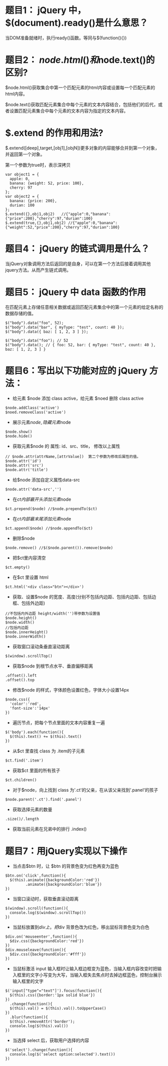 # 题目1： jQuery 中， $(document).ready()是什么意思？
当DOM准备就绪时，执行ready()函数。等同与$(function(){})
# 题目2： $node.html()和$node.text()的区别?
$node.html()获取集合中第一个匹配元素的html内容或设置每一个匹配元素的html内容。

$node.text()获取匹配元素集合中每个元素的文本内容结合，包括他们的后代，或者设置匹配元素集合中每个元素的文本内容为指定的文本内容。
# $.extend 的作用和用法? 
$.extend([deep],target,[obj1],[objN])更多对象的内容能够合并到第一个对象，并返回第一个对象。

第一个参数为true时，表示深拷贝
```
var object1 = {
  apple: 0,
  banana: {weight: 52, price: 100},
  cherry: 97
};
var object2 = {
  banana: {price: 200},
  durian: 100
};
$.extend({},obj1,obj2)   //{"apple":0,"banana":{"price":200},"cherry":97,"durian":100}
$.extend(true,{},obj1,obj2) //{"apple":0,"banana":{"weight":52,"price":200},"cherry":97,"durian":100}

```
# 题目4： jQuery 的链式调用是什么？
当jQuery对象调用方法后返回的是自身，可以在第一个方法后接着调用其他jquery方法。从而产生链式调用。
# 题目5： jQuery 中 data 函数的作用
在匹配元素上存储任意相关数据或返回匹配元素集合中的第一个元素的给定名称的数据存储的值。
```
$("body").data("foo", 52);
$("body").data("bar", { myType: "test", count: 40 });
$("body").data({ baz: [ 1, 2, 3 ] });
 
$("body").data("foo"); // 52
$("body").data(); // { foo: 52, bar: { myType: "test", count: 40 }, baz: [ 1, 2, 3 ] }
```
# 题目6：写出以下功能对应的 jQuery 方法：
* 给元素 $node 添加 class active，给元素 $noed 删除 class active
```
$node.addClass('active')
$noed.removeClass('active')
```
* 展示元素$node, 隐藏元素$node
```
$node.show()
$node.hide()
```
* 获取元素$node 的 属性: id、src、title， 修改以上属性
```
// $node.attr(attrName,[attrValue])  第二个参数为修改后属性的值。
$node.attr('id')
$node.attr('src')
$node.attr('title')
```
* 给$node 添加自定义属性data-src
```
$node.attr('data-src','')
```
* 在$ct 内部最开头添加元素$node
```
$ct.prepend($node) //$node.prependTo($ct)

```
* 在$ct 内部最末尾添加元素$node
```
$ct.append($node) //$node.appendTo($ct)
```
* 删除$node
```
$node.remove() //$($node.parent()).remove($node)
```
* 把$ct里内容清空
```
$ct.empty()
```
* 在$ct 里设置 html <div class="btn"></div>
```
$ct.html('<div class="btn"></div>')
```
* 获取、设置$node 的宽度、高度(分别不包括内边距、包括内边距、包括边框、包括外边距)
```
//不包括内外边距 height/width('')带参数为设置值
$node.height()
$node.width()
//包括内边距
$node.innerHeight()
$node.innerWidth()
```
* 获取窗口滚动条垂直滚动距离
```
$(window).scrollTop()
```
* 获取$node 到根节点水平、垂直偏移距离
```
.offset().left
.offset().top
```
* 修改$node 的样式，字体颜色设置红色，字体大小设置14px
```
$node.css({
  'color':'red',
  'font-size':'14px'
})
```

* 遍历节点，把每个节点里面的文本内容重复一遍
```
$('body').each(function(){
  $(this).text() += $(this).text()
})
```
* 从$ct 里查找 class 为 .item的子元素
```
$ct.find('.item')
```
* 获取$ct 里面的所有孩子
```
$ct.children()
```
* 对于$node，向上找到 class 为'.ct'的父亲，在从该父亲找到'.panel'的孩子
```
$node.parent('.ct').find('.panel')
```
* 获取选择元素的数量
```
.size()/.length
```
* 获取当前元素在兄弟中的排行
.index()
# 题目7：用jQuery实现以下操作
* 当点击$btn 时，让 $btn 的背景色变为红色再变为蓝色
```
$btn.on('click',function(){
  $(this).animate({backgroundColor:'red'})
         .animate({backgroundColor:'blue'})
})

```
* 当窗口滚动时，获取垂直滚动距离
```
$(window).scroll(function(){
  console.log($(window).scrollTop())
})
```
* 当鼠标放置到$div 上，把$div 背景色改为红色，移出鼠标背景色变为白色
```
$div.on('mouseenter',function(){
  $div.css({backgroundColor:'red'})
})
$div.mouseleave(function(){
  $div.css({backgroundColor:'#fff'})
})
```
* 当鼠标激活 input 输入框时让输入框边框变为蓝色，当输入框内容改变时把输入框里的文字小写变为大写，当输入框失去焦点时去掉边框蓝色，控制台展示输入框里的文字
```
$('input["type"="text"]').focus(function(){
  $(this).css({border:'1px solid blue'})
})
  .change(function(){
  $(this).val() = $(this).val().toUpperCase()
})
  .blur(function(){
  $(this).removeAttr('border');
  console.log($(this).val())
})
```
* 当选择 select 后，获取用户选择的内容
```
$('select').change(function(){
  console.log($('select option:selected').text())
})
```